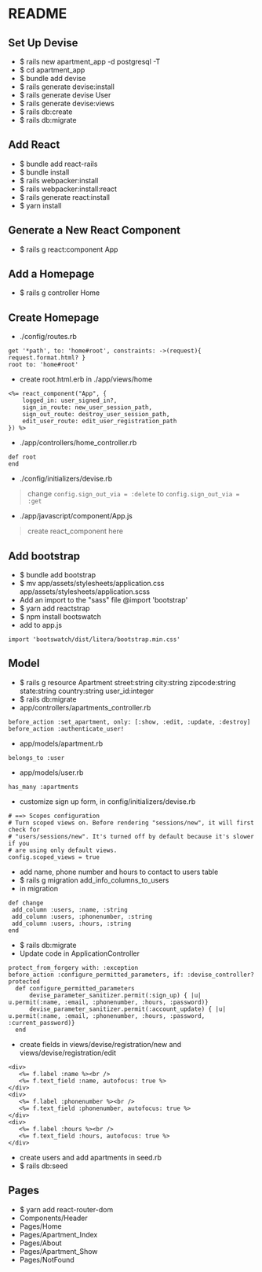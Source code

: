# README

## Set Up Devise
- $ rails new apartment_app -d postgresql -T
- $ cd apartment_app
- $ bundle add devise
- $ rails generate devise:install
- $ rails generate devise User
- $ rails generate devise:views
- $ rails db:create
- $ rails db:migrate

## Add React
- $ bundle add react-rails
- $ bundle install
- $ rails webpacker:install
- $ rails webpacker:install:react
- $ rails generate react:install
- $ yarn install

## Generate a New React Component
- $ rails g react:component App

## Add a Homepage
- $ rails g controller Home

## Create Homepage
- ./config/routes.rb
```
get '*path', to: 'home#root', constraints: ->(request){ request.format.html? }
root to: 'home#root'
```

- create root.html.erb in ./app/views/home
```
<%= react_component("App", {
    logged_in: user_signed_in?,
    sign_in_route: new_user_session_path,
    sign_out_route: destroy_user_session_path,
    edit_user_route: edit_user_registration_path
}) %>
```
- ./app/controllers/home_controller.rb
```
def root
end
```
- ./config/initializers/devise.rb
> change ```config.sign_out_via = :delete```
> to ```config.sign_out_via = :get```

- ./app/javascript/component/App.js
>create react_component here

## Add bootstrap
- $ bundle add bootstrap
- $ mv app/assets/stylesheets/application.css app/assets/stylesheets/application.scss
- Add an import to the "sass" file @import 'bootstrap'
- $ yarn add reactstrap
- $ npm install bootswatch
- add to app.js
```
import 'bootswatch/dist/litera/bootstrap.min.css'
```


## Model
- $ rails g resource Apartment street:string city:string zipcode:string state:string country:string user_id:integer
- $ rails db:migrate
- app/controllers/apartments_controller.rb
```
before_action :set_apartment, only: [:show, :edit, :update, :destroy]
before_action :authenticate_user!
```
- app/models/apartment.rb
```
belongs_to :user
```
- app/models/user.rb
```
has_many :apartments
```
- customize sign up form, in config/initializers/devise.rb
```
# ==> Scopes configuration
# Turn scoped views on. Before rendering "sessions/new", it will first check for
# "users/sessions/new". It's turned off by default because it's slower if you
# are using only default views.
config.scoped_views = true
```
- add name, phone number and hours to contact to users table
- $ rails g migration add_info_columns_to_users
- in migration
 ```
def change
  add_column :users, :name, :string
  add_column :users, :phonenumber, :string
  add_column :users, :hours, :string
end
```
- $ rails db:migrate
- Update code in ApplicationController
```
protect_from_forgery with: :exception
before_action :configure_permitted_parameters, if: :devise_controller?
protected
  def configure_permitted_parameters
      devise_parameter_sanitizer.permit(:sign_up) { |u| u.permit(:name, :email, :phonenumber, :hours, :password)}
      devise_parameter_sanitizer.permit(:account_update) { |u| u.permit(:name, :email, :phonenumber, :hours, :password, :current_password)}
  end
```
- create fields in views/devise/registration/new and views/devise/registration/edit
```
<div>
   <%= f.label :name %><br />
   <%= f.text_field :name, autofocus: true %>
</div>
<div>
   <%= f.label :phonenumber %><br />
   <%= f.text_field :phonenumber, autofocus: true %>
</div>
<div>
   <%= f.label :hours %><br />
   <%= f.text_field :hours, autofocus: true %>
</div>
```
- create users and add apartments in seed.rb
- $ rails db:seed

## Pages
- $ yarn add react-router-dom
- Components/Header
- Pages/Home
- Pages/Apartment_Index
- Pages/About
- Pages/Apartment_Show
- Pages/NotFound
